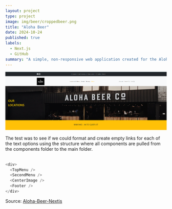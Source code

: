 ```yaml
---
layout: project
type: project
image: img/beer/croppedbeer.png
title: "Aloha Beer"
date: 2024-10-24
published: true
labels:
  - Next.js
  - GitHub
summary: "A simple, non-responsive web application created for the Aloha Beer Company as part of a 10-minute test project."
---
```


<img class="img-fluid" src="../img/beer/beer.png">

The test was to see if we could format and create empty links for each of the text options using the structure where all components are pulled from the components folder to the main folder.

``` cpp

<div>
  <TopMenu />
  <SecondMenu />
  <CenterImage />
  <Footer />
</div>

```

Source: <a href="https://github.com/john-a-flinn/Aloha-Beer-Nextjs">Aloha-Beer-Nextjs</a>